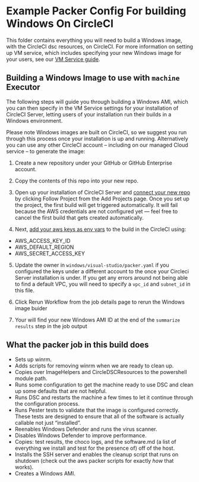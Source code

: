 #  Example Packer Config For building Windows On CircleCI

This folder contains everything you will need to build a Windows image, with the CircleCI dsc resources, on CircleCI. For more information on setting up VM service, which includes specifying your new Windows image for your users, see our [VM Service guide](https://circleci.com/docs/2.0/vm-service/#section=server-administration).

## Building a Windows Image to use with `machine` Executor
The following steps will guide you through building a Windows AMI, which you can then specify in the VM Service settings for your installation of CircleCI Server, letting users of your installation run their builds in a Windows environment.

Please note Windows images are built on CircleCI, so we suggest you run through this process once your installation is up and running. Alternatively you can use any other CircleCI account – including on our managed Cloud service – to generate the image:

1. Create a new repository under your GitHub or GitHub Enterprise account.

2. Copy the contents of this repo into your new repo.

3. Open up your installation of CircleCI Server and [connect your new repo](https://circleci.com/docs/2.0/getting-started/#setting-up-your-build-on-circleci) by clicking Follow Project from the Add Projects page. Once you set up the project, the first build will get triggered automatically. It will fail because the AWS credentials are not configured yet — feel free to cancel the first build that gets created automatically.

4. Next, [add your aws keys as env vars](https://circleci.com/docs/2.0/contexts/) to the build in the CircleCI using:

  * AWS_ACCESS_KEY_ID	    
  * AWS_DEFAULT_REGION		
  * AWS_SECRET_ACCESS_KEY

5. Update the owner in `windows/visual-studio/packer.yaml` if you configured the keys under a different account to the once your Circleci Server installation is under. If you get any errors around not being able to find a default VPC, you will need to specify a `vpc_id` and `subnet_id` in this file.

6. Click Rerun Workflow from the job details page to rerun the Windows image buider

7. Your will find your new Windows AMI ID at the end of the `summarize results` step in the job output

## What the packer job in this build does
* Sets up winrm.
* Adds scripts for removing winrm when we are ready to clean up.
* Copies over ImageHelpers and CircleDSCResources to the powershell module path.
* Runs some configuration to get the machine ready to use DSC and clean up some defaults that are not helpful.
* Runs DSC and restarts the machine a few times to let it continue through the configuration process.
* Runs Pester tests to validate that the image is configured correctly. These tests are designed to ensure that all of the software is actually callable not just “installed”.
* Reenables Windows Defender and runs the virus scanner. 
* Disables Windows Defender to improve performance.
* Copies: test results, the choco logs, and the software.md (a list of everything we install and test for the presence of) off of the host.
* Installs the SSH server and enables the cleanup script that runs on shutdown (check out the aws packer scripts for exactly *how* that works).
* Creates a Windows AMI.

